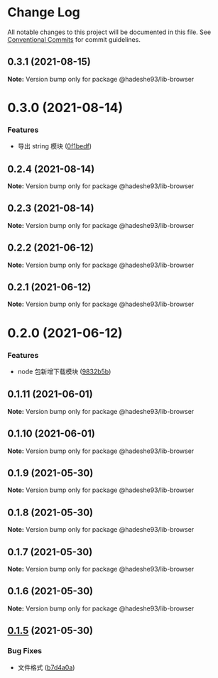 # Change Log

All notable changes to this project will be documented in this file.
See [Conventional Commits](https://conventionalcommits.org) for commit guidelines.

## 0.3.1 (2021-08-15)

**Note:** Version bump only for package @hadeshe93/lib-browser





# 0.3.0 (2021-08-14)


### Features

* 导出 string 模块 ([0f1bedf](https://github.com/hadeshe93/hh-lib/commit/0f1bedfd9591f7ceee4b51ea8579b94c2845c2ed))





## 0.2.4 (2021-08-14)

**Note:** Version bump only for package @hadeshe93/lib-browser





## 0.2.3 (2021-08-14)

**Note:** Version bump only for package @hadeshe93/lib-browser





## 0.2.2 (2021-06-12)

**Note:** Version bump only for package @hadeshe93/lib-browser





## 0.2.1 (2021-06-12)

**Note:** Version bump only for package @hadeshe93/lib-browser





# 0.2.0 (2021-06-12)


### Features

* node 包新增下载模块 ([9832b5b](https://github.com/hadeshe93/hh-lib/commit/9832b5b0c746734d2e44db6d77f9e45a0ef536ee))





## 0.1.11 (2021-06-01)

**Note:** Version bump only for package @hadeshe93/lib-browser





## 0.1.10 (2021-06-01)

**Note:** Version bump only for package @hadeshe93/lib-browser





## 0.1.9 (2021-05-30)

**Note:** Version bump only for package @hadeshe93/lib-browser





## 0.1.8 (2021-05-30)

**Note:** Version bump only for package @hadeshe93/lib-browser





## 0.1.7 (2021-05-30)

**Note:** Version bump only for package @hadeshe93/lib-browser





## 0.1.6 (2021-05-30)

**Note:** Version bump only for package @hadeshe93/lib-browser





## [0.1.5](https://github.com/hadeshe93/hh-lib/compare/@hadeshe93/lib-browser@0.1.4...@hadeshe93/lib-browser@0.1.5) (2021-05-30)


### Bug Fixes

* 文件格式 ([b7d4a0a](https://github.com/hadeshe93/hh-lib/commit/b7d4a0a351bc2a124d6f552b3e2a8426a9494de9))

